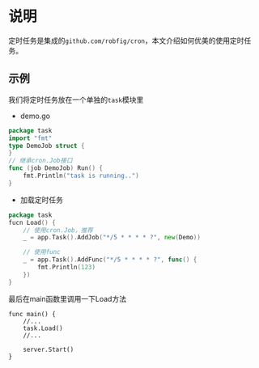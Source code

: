 # 说明
定时任务是集成的`github.com/robfig/cron`，本文介绍如何优美的使用定时任务。

## 示例
我们将定时任务放在一个单独的`task`模块里

- demo.go
```go
package task
import "fmt"
type DemoJob struct {
}
// 继承cron.Job接口
func (job DemoJob) Run() {
	fmt.Println("task is running..")
}
```

- 加载定时任务
```go
package task
fucn Load() {
    // 使用cron.Job，推荐
    _ = app.Task().AddJob("*/5 * * * * ?", new(Demo))

    // 使用func
    _ = app.Task().AddFunc("*/5 * * * * ?", func() {
		fmt.Println(123)
	})
}
```

最后在main函数里调用一下Load方法
```
func main() {
    //...
    task.Load()
    //...

    server.Start()
}
```
